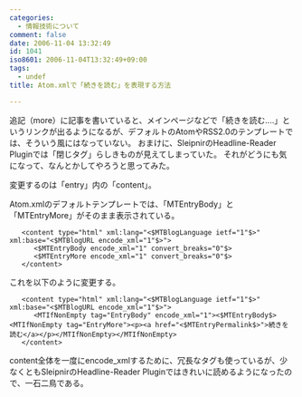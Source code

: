 ```yaml
---
categories:
  - 情報技術について
comment: false
date: 2006-11-04 13:32:49
id: 1041
iso8601: 2006-11-04T13:32:49+09:00
tags:
  - undef
title: Atom.xmlで「続きを読む」を表現する方法

---
```


<div class="entry-body">

追記（more）に記事を書いていると、メインページなどで「続きを読む....」というリンクが出るようになるが、デフォルトのAtomやRSS2.0のテンプレートでは、そういう風にはなっていない。
おまけに、SleipnirのHeadline-Reader Pluginでは「閉じタグ」らしきものが見えてしまっていた。
それがどうにも気になって、なんとかしてやろうと思ってみた。



変更するのは「entry」内の「content」。

Atom.xmlのデフォルトテンプレートでは、「MTEntryBody」と「MTEntryMore」がそのまま表示されている。
<pre><code>   &lt;content type="html" xml:lang="&lt;$MTBlogLanguage ietf="1"$&gt;" xml:base="&lt;$MTBlogURL encode_xml="1"$&gt;"&gt;
      &lt;$MTEntryBody encode_xml="1" convert_breaks="0"$&gt;
      &lt;$MTEntryMore encode_xml="1" convert_breaks="0"$&gt;
   &lt;/content&gt;</code></pre>
これを以下のように変更する。
<pre><code>   &lt;content type="html" xml:lang="&lt;$MTBlogLanguage ietf="1"$&gt;" xml:base="&lt;$MTBlogURL encode_xml="1"$&gt;"&gt;
      &lt;MTIfNonEmpty tag="EntryBody" encode_xml="1"&gt;&lt;$MTEntryBody$&gt;&lt;MTIfNonEmpty tag="EntryMore"&gt;&lt;p&gt;&lt;a href="&lt;$MTEntryPermalink$&gt;"&gt;続きを読む&lt;/a&gt;&lt;/p&gt;&lt;/MTIfNonEmpty&gt;&lt;/MTIfNonEmpty&gt;
   &lt;/content&gt;</code></pre>
content全体を一度にencode_xmlするために、冗長なタグも使っているが、少なくともSleipnirのHeadline-Reader Pluginではきれいに読めるようになったので、一石二鳥である。

</div>    	